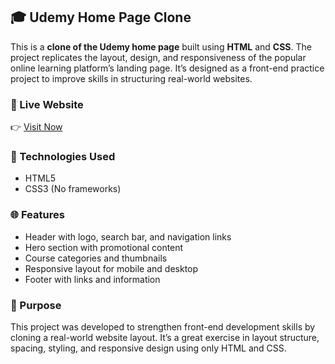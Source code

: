 ## 🎓 Udemy Home Page Clone

This is a **clone of the Udemy home page** built using **HTML** and **CSS**. The project replicates the layout, design, and responsiveness of the popular online learning platform’s landing page. It’s designed as a front-end practice project to improve skills in structuring real-world websites.

### 🔗 Live Website 
👉 [Visit Now](https://karthikeyan-hue.github.io/udemy-clone/)

### 🔧 Technologies Used

* HTML5
* CSS3 (No frameworks)

### 🌐 Features

* Header with logo, search bar, and navigation links
* Hero section with promotional content
* Course categories and thumbnails
* Responsive layout for mobile and desktop
* Footer with links and information

### 📌 Purpose

This project was developed to strengthen front-end development skills by cloning a real-world website layout. It’s a great exercise in layout structure, spacing, styling, and responsive design using only HTML and CSS.
